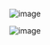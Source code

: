 ![image](https://user-images.githubusercontent.com/36136950/225173724-4efc693c-a807-4449-b1fa-ce1fe6ccf843.png)

![image](https://user-images.githubusercontent.com/36136950/225173866-4dc0526d-c427-418d-a841-3dc4cccd7be9.png)
